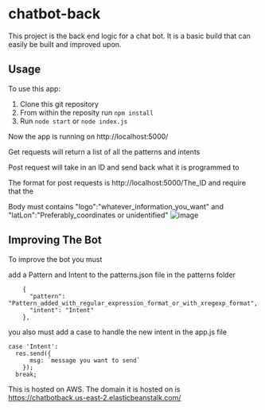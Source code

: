 # chatbot-back
This project is the back end logic for a chat bot. It is a basic build that can easily be built and improved upon.

## Usage
To use this app:
1. Clone this git repository 
2. From within the reposity run ```npm install``` 
3. Run ```node start``` or ```node index.js```

Now the app is running on http://localhost:5000/

Get requests will return a list of all the patterns and intents

Post request will take in an ID and send back what it is programmed to

The format for post requests is http://localhost:5000/The_ID and require that the 

Body must contains "logo":"whatever_information_you_want" and "latLon":"Preferably_coordinates or unidentified"
![image](https://user-images.githubusercontent.com/71030500/127406617-753c2dfe-499b-44b8-96b3-f091a918cd0d.png)


## Improving The Bot
To improve the bot you must 

add a Pattern and Intent to the patterns.json file in the patterns folder 
```
    {
      "pattern": "Pattern_added_with_regular_expression_format_or_with_xregexp_format",
      "intent": "Intent"
    },
```

you also must  add a case to handle the new intent in the app.js file
```
case 'Intent':
  res.send({
      msg: `message you want to send`
    });
  break;
```
This is hosted on AWS. The domain it is hosted on is https://chatbotback.us-east-2.elasticbeanstalk.com/ 
